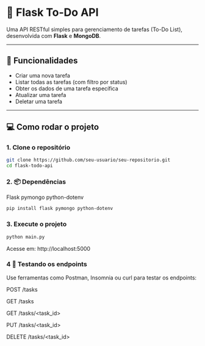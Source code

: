 # 📝 Flask To-Do API

Uma API RESTful simples para gerenciamento de tarefas (To-Do List), desenvolvida com **Flask** e **MongoDB**.

---

## 🚀 Funcionalidades

- Criar uma nova tarefa  
- Listar todas as tarefas (com filtro por status)  
- Obter os dados de uma tarefa específica  
- Atualizar uma tarefa  
- Deletar uma tarefa  

---

## 💻 Como rodar o projeto



### 1. Clone o repositório

```bash
git clone https://github.com/seu-usuario/seu-repositorio.git
cd flask-todo-api
```

### 2. 📦 Dependências
Flask
pymongo
python-dotenv

```bash
pip install flask pymongo python-dotenv
````


### 3. Execute o projeto
```bash
python main.py
````
Acesse em:
http://localhost:5000



### 4 🧪 Testando os endpoints
Use ferramentas como Postman, Insomnia ou curl para testar os endpoints:

POST /tasks

GET /tasks

GET /tasks/<task_id>

PUT /tasks/<task_id>

DELETE /tasks/<task_id>



